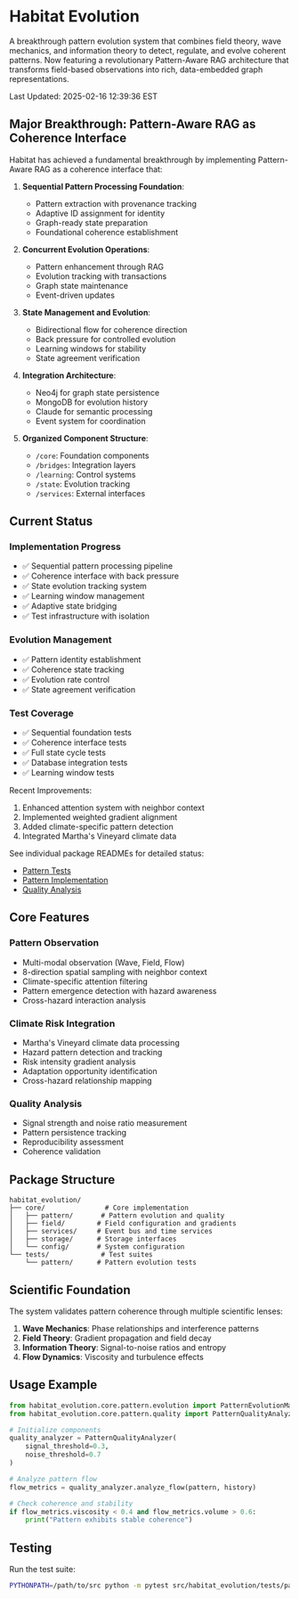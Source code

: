 # Habitat Evolution

A breakthrough pattern evolution system that combines field theory, wave mechanics, and information theory to detect, regulate, and evolve coherent patterns. Now featuring a revolutionary Pattern-Aware RAG architecture that transforms field-based observations into rich, data-embedded graph representations.

Last Updated: 2025-02-16 12:39:36 EST

## Major Breakthrough: Pattern-Aware RAG as Coherence Interface

Habitat has achieved a fundamental breakthrough by implementing Pattern-Aware RAG as a coherence interface that:

1. **Sequential Pattern Processing Foundation**:
   - Pattern extraction with provenance tracking
   - Adaptive ID assignment for identity
   - Graph-ready state preparation
   - Foundational coherence establishment

2. **Concurrent Evolution Operations**:
   - Pattern enhancement through RAG
   - Evolution tracking with transactions
   - Graph state maintenance
   - Event-driven updates

3. **State Management and Evolution**:
   - Bidirectional flow for coherence direction
   - Back pressure for controlled evolution
   - Learning windows for stability
   - State agreement verification

4. **Integration Architecture**:
   - Neo4j for graph state persistence
   - MongoDB for evolution history
   - Claude for semantic processing
   - Event system for coordination

5. **Organized Component Structure**:
   - `/core`: Foundation components
   - `/bridges`: Integration layers
   - `/learning`: Control systems
   - `/state`: Evolution tracking
   - `/services`: External interfaces

## Current Status

### Implementation Progress
- ✅ Sequential pattern processing pipeline
- ✅ Coherence interface with back pressure
- ✅ State evolution tracking system
- ✅ Learning window management
- ✅ Adaptive state bridging
- ✅ Test infrastructure with isolation

### Evolution Management
- ✅ Pattern identity establishment
- ✅ Coherence state tracking
- ✅ Evolution rate control
- ✅ State agreement verification

### Test Coverage
- ✅ Sequential foundation tests
- ✅ Coherence interface tests
- ✅ Full state cycle tests
- ✅ Database integration tests
- ✅ Learning window tests

Recent Improvements:
1. Enhanced attention system with neighbor context
2. Implemented weighted gradient alignment
3. Added climate-specific pattern detection
4. Integrated Martha's Vineyard climate data

See individual package READMEs for detailed status:
- [Pattern Tests](tests/pattern/README.md)
- [Pattern Implementation](core/pattern/README.md)
- [Quality Analysis](core/quality/README.md)

## Core Features

### Pattern Observation
- Multi-modal observation (Wave, Field, Flow)
- 8-direction spatial sampling with neighbor context
- Climate-specific attention filtering
- Pattern emergence detection with hazard awareness
- Cross-hazard interaction analysis

### Climate Risk Integration
- Martha's Vineyard climate data processing
- Hazard pattern detection and tracking
- Risk intensity gradient analysis
- Adaptation opportunity identification
- Cross-hazard relationship mapping

### Quality Analysis
- Signal strength and noise ratio measurement
- Pattern persistence tracking
- Reproducibility assessment
- Coherence validation

## Package Structure

```
habitat_evolution/
├── core/               # Core implementation
│   ├── pattern/       # Pattern evolution and quality
│   ├── field/        # Field configuration and gradients
│   ├── services/     # Event bus and time services
│   ├── storage/      # Storage interfaces
│   └── config/       # System configuration
└── tests/             # Test suites
    └── pattern/      # Pattern evolution tests
```

## Scientific Foundation

The system validates pattern coherence through multiple scientific lenses:
1. **Wave Mechanics**: Phase relationships and interference patterns
2. **Field Theory**: Gradient propagation and field decay
3. **Information Theory**: Signal-to-noise ratios and entropy
4. **Flow Dynamics**: Viscosity and turbulence effects

## Usage Example

```python
from habitat_evolution.core.pattern.evolution import PatternEvolutionManager
from habitat_evolution.core.pattern.quality import PatternQualityAnalyzer

# Initialize components
quality_analyzer = PatternQualityAnalyzer(
    signal_threshold=0.3,
    noise_threshold=0.7
)

# Analyze pattern flow
flow_metrics = quality_analyzer.analyze_flow(pattern, history)

# Check coherence and stability
if flow_metrics.viscosity < 0.4 and flow_metrics.volume > 0.6:
    print("Pattern exhibits stable coherence")
```

## Testing

Run the test suite:
```bash
PYTHONPATH=/path/to/src python -m pytest src/habitat_evolution/tests/pattern/test_gradient_regulation.py -v
```
